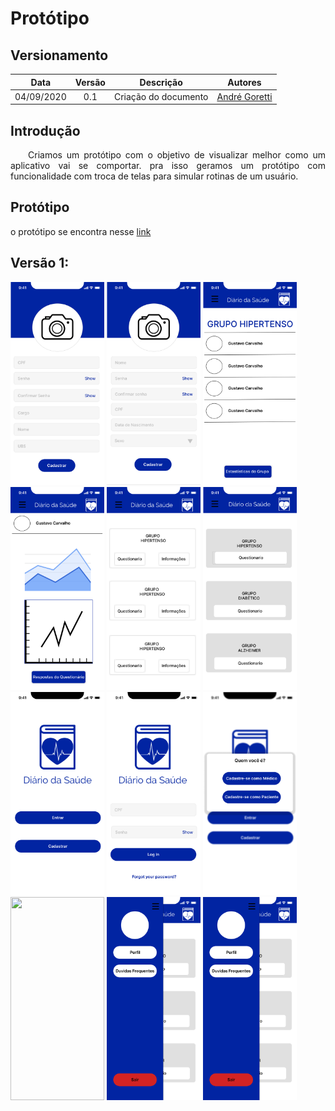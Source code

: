 # Protótipo
## Versionamento
| Data | Versão | Descrição | Autores |
| :---: | :---: | :---: | :---: |
| 04/09/2020 | 0.1 | Criação do documento | [André Goretti](https://github.com/AGoretti)|

## Introdução

<p align="justify">&emsp;&emsp;Criamos um protótipo com o objetivo de visualizar melhor como um aplicativo vai se comportar. pra isso geramos um protótipo com funcionalidade com troca de telas para simular rotinas de um usuário.  </p>

## Protótipo

o protótipo se encontra nesse [link](https://www.figma.com/file/d0icSO7UVLvEIMhBIl0OV1/Di%C3%A1rio-da-Sa%C3%BAde?node-id=0%3A1)

## Versão 1:

<img src="img/prototipo/Cadastro_Medico.png"  width="150" height="325" />
<img src="img/prototipo/Cadastro_Paciente.png"  width="150" height="325" />
<img src="img/prototipo/Detalhes_Medico.png"  width="150" height="325" />
<img src="img/prototipo/Graficos.png"  width="150" height="325" />
<img src="img/prototipo/Home_Medico.png"  width="150" height="325" />
<img src="img/prototipo/Home_Pacientes.png"  width="150" height="325" />
<img src="img/prototipo/Landing.png"  width="150" height="325" />
<img src="img/prototipo/Log_in.png"  width="150" height="325" />
<img src="img/prototipo/Popup_Cadastro.png"  width="150" height="325" />
<img src="img/prototipo/Questionário_Pacientes.png"  width="150" height="325" />
<img src="img/prototipo/Sidebar_Medico.png"  width="150" height="325" />
<img src="img/prototipo/Sidebar_Pacientes.png"  width="150" height="325" />
